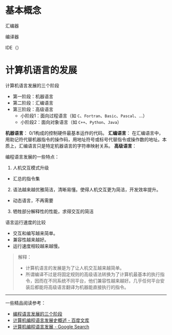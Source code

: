 # 基本概念

汇编器

编译器

IDE（）

# 计算机语言的发展

计算机语言发展的三个阶段
- 第一阶段：机器语言
- 第二阶段：汇编语言
- 第三阶段：高级语言
  - 小阶段1：面向过程语言（如 `C`、`Fortran`、`Basic`、`Pascal`、...）
  - 小阶段2：面向对象语言（如 `C++`、`Python`、`Java`）

**机器语言**： 0/1构成的控制硬件最基本运作的代码。
**汇编语言**： 在汇编语言中，用助记符代替机器指令的操作码，用地址符号或标号代替指令或操作数的地址。本质上，汇编语言只是特定机器语言的字符串映射关系。
**高级语言**： 



编程语言发展的一些特点：
1. 人机交互模式升级
- 汇总的指令集
2. 语法越来越优雅简洁，清晰易懂。使得人机交互更为简洁，开发效率提升。
- 动态语言，不再需要

3. 牺牲部分解释性的性能，求得交互的简洁


语言运行速度的比较
- 交互和编写越来简单。
- 兼容性越来越好。
- 运行速度相较越来越慢。

> 解释： 
> - 计算机语言的发展是为了让人机交互越来越简单。
> - 所谓编译不过是将固定规则的高级语法转换为了计算机最基本的执行指令，因而在不同系统不同平台，他们兼容性越来越好。几乎任何平台安装后都能将高级语言翻译为机器能直接执行的指令。

---
一些精品阅读参考：
- [编程语言发展的三个阶段](http://c.biancheng.net/view/130.html)
- [计算机编程语言发展史概述 - 百度文库](https://wenku.baidu.com/view/3fc5574cc850ad02de80416f.html)
- [计算机编程语言发展 - Google Search](https://www.google.com/search?q=%E8%AE%A1%E7%AE%97%E6%9C%BA%E7%BC%96%E7%A8%8B%E8%AF%AD%E8%A8%80%E5%8F%91%E5%B1%95)